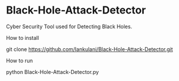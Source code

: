 # Black-Hole-Attack-Detector
Cyber Security Tool used for Detecting Black Holes.

How to install

git clone https://github.com/Iankulani/Black-Hole-Attack-Detector.git

How to run

python Black-Hole-Attack-Detector.py
